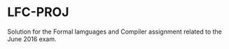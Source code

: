 # LFC-PROJ

Solution for the Formal lamguages and Compiler assignment related to the June 2016 exam.

